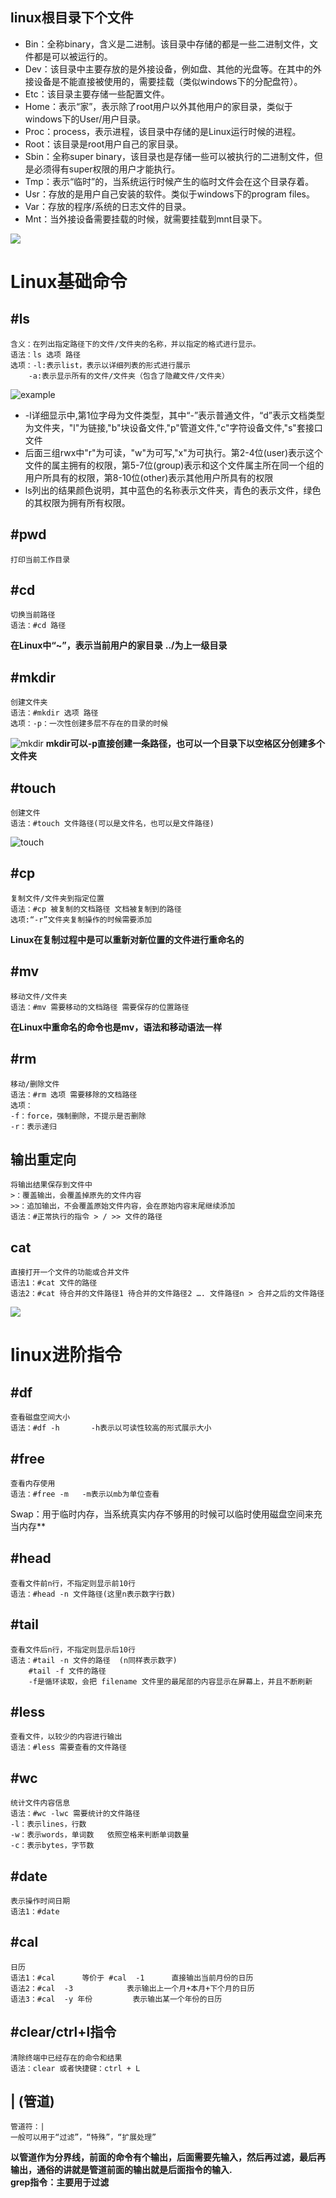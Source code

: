 linux根目录下个文件
-
* Bin：全称binary，含义是二进制。该目录中存储的都是一些二进制文件，文件都是可以被运行的。  
* Dev：该目录中主要存放的是外接设备，例如盘、其他的光盘等。在其中的外接设备是不能直接被使用的，需要挂载（类似windows下的分配盘符）。  
* Etc：该目录主要存储一些配置文件。  
* Home：表示“家”，表示除了root用户以外其他用户的家目录，类似于windows下的User/用户目录。  
* Proc：process，表示进程，该目录中存储的是Linux运行时候的进程。  
* Root：该目录是root用户自己的家目录。  
* Sbin：全称super binary，该目录也是存储一些可以被执行的二进制文件，但是必须得有super权限的用户才能执行。  
* Tmp：表示“临时”的，当系统运行时候产生的临时文件会在这个目录存着。  
* Usr：存放的是用户自己安装的软件。类似于windows下的program files。  
* Var：存放的程序/系统的日志文件的目录。   
* Mnt：当外接设备需要挂载的时候，就需要挂载到mnt目录下。  

![](image/指令/file.jpg)

Linux基础命令
=
#ls
- 

    含义：在列出指定路径下的文件/文件夹的名称，并以指定的格式进行显示。
    语法：ls 选项 路径
    选项：-l:表示list，表示以详细列表的形式进行展示
        -a:表示显示所有的文件/文件夹（包含了隐藏文件/文件夹）
![example](image/指令/ls&#32;-la.jpg)
* -l详细显示中,第1位字母为文件类型，其中“-”表示普通文件，“d”表示文档类型为文件夹，"l"为链接,"b"块设备文件,"p"管道文件,"c"字符设备文件,"s"套接口文件
* 后面三组rwx中"r"为可读，"w"为可写,"x"为可执行。第2-4位(user)表示这个文件的属主拥有的权限，第5-7位(group)表示和这个文件属主所在同一个组的用户所具有的权限，第8-10位(other)表示其他用户所具有的权限 
* ls列出的结果颜色说明，其中蓝色的名称表示文件夹，青色的表示文件，绿色的其权限为拥有所有权限。

#pwd 
- 
    打印当前工作目录
    
#cd	
-	
    切换当前路径
    语法：#cd 路径
    
**在Linux中“~”，表示当前用户的家目录**
**../为上一级目录**

#mkdir
-
    创建文件夹
    语法：#mkdir 选项 路径
    选项：-p：一次性创建多层不存在的目录的时候
![mkdir](image/指令/mkdir.jpg)
**mkdir可以-p直接创建一条路径，也可以一个目录下以空格区分创建多个文件夹**

#touch
-
    创建文件
    语法：#touch 文件路径(可以是文件名，也可以是文件路径)

![touch](image/指令/touch.jpg)

#cp
-
    复制文件/文件夹到指定位置
    语法：#cp 被复制的文档路径 文档被复制到的路径
    选项:“-r”文件夹复制操作的时候需要添加
**Linux在复制过程中是可以重新对新位置的文件进行重命名的**

#mv
-
    移动文件/文件夹
    语法：#mv 需要移动的文档路径 需要保存的位置路径
**在Linux中重命名的命令也是mv，语法和移动语法一样**

#rm
-
    移动/删除文件
    语法：#rm 选项 需要移除的文档路径
    选项：
	-f：force，强制删除，不提示是否删除
	-r：表示递归

输出重定向
-
    将输出结果保存到文件中  
    >：覆盖输出，会覆盖掉原先的文件内容
    >>：追加输出，不会覆盖原始文件内容，会在原始内容末尾继续添加
    语法：#正常执行的指令 > / >> 文件的路径

cat 
-
    直接打开一个文件的功能或合并文件
    语法1：#cat 文件的路径
    语法2：#cat 待合并的文件路径1 待合并的文件路径2 …. 文件路径n > 合并之后的文件路径
![](image/指令/cat.jpg)

linux进阶指令
=
#df
-
    查看磁盘空间大小
    语法：#df -h		-h表示以可读性较高的形式展示大小

#free
-
    查看内存使用
    语法：#free -m   -m表示以mb为单位查看
Swap：用于临时内存，当系统真实内存不够用的时候可以临时使用磁盘空间来充当内存**

#head
-
    查看文件前n行，不指定则显示前10行
    语法：#head -n 文件路径(这里n表示数字行数)

#tail
-
    查看文件后n行，不指定则显示后10行
    语法：#tail -n 文件的路径  (n同样表示数字)
        #tail -f 文件的路径
        -f是循环读取，会把 filename 文件里的最尾部的内容显示在屏幕上，并且不断刷新

#less
-
    查看文件，以较少的内容进行输出
    语法：#less 需要查看的文件路径

#wc
-
    统计文件内容信息
    语法：#wc -lwc 需要统计的文件路径
    -l：表示lines，行数
	-w：表示words，单词数   依照空格来判断单词数量
	-c：表示bytes，字节数


#date
-
    表示操作时间日期
    语法1：#date

#cal
-
    日历
    语法1：#cal	  等价于 #cal  -1		直接输出当前月份的日历
    语法2：#cal  -3			表示输出上一个月+本月+下个月的日历
    语法3：#cal  -y 年份  		表示输出某一个年份的日历

#clear/ctrl+l指令
-
    清除终端中已经存在的命令和结果
    语法：clear 或者快捷键：ctrl + L

|   (管道)
-
    管道符：|
    一般可以用于“过滤”，“特殊”，“扩展处理”

**以管道作为分界线，前面的命令有个输出，后面需要先输入，然后再过滤，最后再输出，通俗的讲就是管道前面的输出就是后面指令的输入.  
grep指令：主要用于过滤**